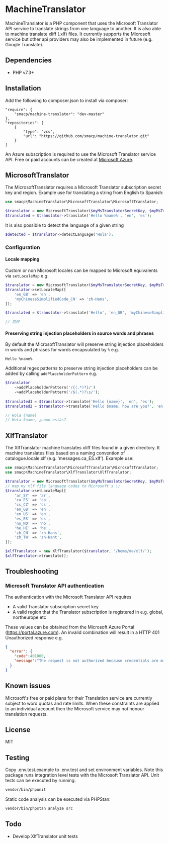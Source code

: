 # MachineTranslator
MachineTranslator is a PHP component that uses the Microsoft Translator API service to translate strings from one language to another. 
It is also able to machine translate xliff (.xlf) files. It currently supports the Microsoft service but other api providers 
may also be implemented in future (e.g. Google Translate).

## Dependencies

- PHP v7.3+

## Installation

Add the following to composer.json to install via composer:
```composer
"require": {
    "smacp/machine-translator": "dev-master"
},
"repositories": [
    {
        "type": "vcs",
        "url": "https://github.com/smacp/machine-translator.git"
    }
]
```
An Azure subscription is required to use the Microsoft Translator service API. Free or paid accounts can be created at [Microsoft Azure](https://azure.microsoft.com).

## MicrosoftTranslator

The MicrosoftTranslator requires a Microsoft Translator subscription secret key and region. Example use for translating a string from English to Spanish:

```php
use smacp\MachineTranslator\MicrosoftTranslator\MicrosoftTranslator;

$translator = new MicrosoftTranslator($myMsTranslatorSecretKey, $myMsTranslatorRegion);
$translated = $translator->translate('Hello %name%', 'en', 'es');
```

It is also possible to detect the language of a given string
```php
$detected = $translator->detectLanguage('Hola');
```

### Configuration

#### Locale mapping
Custom or non Microsoft locales can be mapped to Microsoft equivalents via `setLocaleMap` e.g.

```php
$translator = new MicrosoftTranslator($myMsTranslatorSecretKey, $myMsTranslatorRegion);
$translator->setLocaleMap([
    'en_GB' => 'en',
    'myChineseSimplifiedCode_CN' => 'zh-Hans',
]);

$translated = $translator->translate('Hello', 'en_GB', 'myChineseSimplifiedCode_CN');

// 您好
```

#### Preserving string injection placeholders in source words and phrases

By default the MicrosoftTranslator will preserve string injection placeholders in words and phrases for words encapsulated 
by `%` e.g.

```
Hello %name%
```

Additional regex patterns to preserve string injection placeholders can be added by calling `addPlaceholderPattern` e.g.

```php
$translator
    ->addPlaceholderPattern('/{(.*)?}/')
    ->addPlaceholderPattern('/$(.*)?\s/');
    
$translated1 = $translator->translate('Hello {name}', 'en', 'es');
$translated2 = $translator->translate('Hello $name, how are you?', 'en', 'es');

// Hola {name}
// Hola $name, ¿cómo estás?
```

XlfTranslator
----
The XlfTranslator machine translates xliff files found in a given directory. It machine translates files based on a 
naming convention of catalogue.locale.xlf (e.g. 'messages.ca_ES.xlf'). Example use:

```php
use smacp\MachineTranslator\MicrosoftTranslator\MicrosoftTranslator;
use smacp\MachineTranslator\XlfTranslator\XlfTranslator;

$translator = new MicrosoftTranslator($myMsTranslatorSecretKey, $myMsTranslatorRegion);
// map my xlf file language codes to Microsoft's :)
$translator->setLocaleMap([
    'ar_SY' => 'ar',
    'ca_ES' => 'ca',
    'cs_CZ' => 'cs',
    'en_GB' => 'en',
    'en_US' => 'en',
    'es_ES' => 'es',
    'no_NO' => 'no',
    'he_HE' => 'he',
    'zh_CN' => 'zh-Hans',
    'zh_TW' => 'zh-Hant',
]);

$xlfTranslator = new XlfTranslator($translator, '/home/me/xlf/');
$xlfTranslator->translate();
```
## Troubleshooting

### Microsoft Translator API authentication

The authentication with the Microsoft Translator API requires

- A valid Translator subscription secret key 
- A valid region that the Translator subscription is registered in e.g. global, northeurope etc

These values can be obtained from the Microsoft Azure Portal (https://portal.azure.com). An invalid combination will 
result in a HTTP 401 Unauthorized response e.g.

```json
{
  "error": {
    "code":401000,
    "message":"The request is not authorized because credentials are missing or invalid."
  }
}
```

## Known issues

Microsoft's free or paid plans for their Translation service are currently subject to word quotas and rate limits. When 
these constraints are applied to an individual account then the Microsoft service may not honour translation requests.

## License

MIT

## Testing

Copy .env.test.example to .env.test and set environment variables. Note this package runs integration level tests with 
the Microsoft Translator API. Unit tests can be executed by running:

```bash
vendor/bin/phpunit
```

Static code analysis can be executed via PHPStan:

```bash
vendor/bin/phpstan analyze src
```
## Todo

- Develop XlfTranslator unit tests